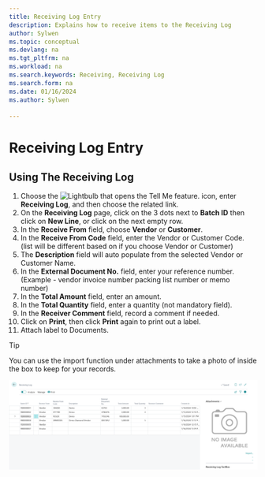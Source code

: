 ```yaml
---
title: Receiving Log Entry
description: Explains how to receive items to the Receiving Log
author: Sylwen
ms.topic: conceptual
ms.devlang: na
ms.tgt_pltfrm: na
ms.workload: na
ms.search.keywords: Receiving, Receiving Log
ms.search.form: na
ms.date: 01/16/2024
ms.author: Sylwen

---
```

# Receiving Log Entry

## Using The Receiving Log


1. Choose the ![Lightbulb that opens the Tell Me feature.](../media/ui-search/search_small.png "Tell me what you want to do") icon, enter **Receiving Log**, and then choose the related link.  
2. On the **Receiving Log** page, click on the 3 dots next to **Batch ID** then click on **New Line**, or click on the next empty row. 
1. In the **Receive From** field, choose **Vendor** or **Customer**.
1. In the **Receive From Code** field, enter the Vendor or Customer Code. (list will be different based on if you choose Vendor or Customer)
1. The **Description** field will auto populate from the selected Vendor or Customer Name.
1. In the **External Document No.** field, enter your reference number. (Example - vendor invoice number packing list number or memo number)
1. In the **Total Amount** field, enter an amount.
1. In the **Total Quantity** field, enter a quantity (not mandatory field).
1. In the **Receiver Comment** field, record a comment if needed.
1. Click on **Print**, then click **Print** again to print out a label.
1. Attach label to Documents.




> [!TIP]
> You can use the import function under attachments to take a photo of inside the box to keep for your records.


![Image](aje-media/receiving-log-ref-1.png "AJ Receiving Log Ref-1")